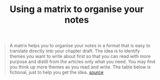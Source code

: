 ﻿---
title: Using a matrix to organise your notes
---
> A matrix helps you to organise your notes in a format that is easy to translate directly into your chapter draft. The idea is to identify themes you want to write about first so that you can read with more purpose and distill from the articles only what you need. You may find you think up more themes as you read and write. The table below is fictional, just to help you get the idea. [source](https://sites.google.com/site/twblacklinemasters/using-a-matrix-to-organise-your-notes-for-faster-writing)